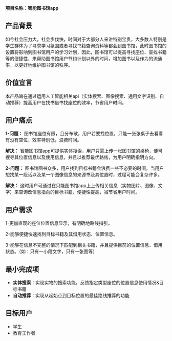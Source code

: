  **项目名称：智能图书馆app**
## 产品背景
如今社会压力大，社会步伐快，时间对于大部分人来讲特别宝贵，大多数人特别是学生群体为了寻求学习氛围或者寻找书籍查询资料等都会到图书馆，此时图书馆的设置将影响到图书馆用户的学习计划，因此，图书馆可以提高寻找座位、查找书籍等的便捷性，来帮助图书馆用户节约计划以外的时间，增加图书以及作为的流通率，以更好地维护图书馆的秩序。

## 

## 价值宣言

本产品旨在通过运用人工智能相关api（实体搜索、图像搜索、通用文字识别、自动推荐）提高用户在找书借书找座位的效率，节省用户时间。

## 用户痛点
**1-问题：** 图书馆座位有限，且分布散，用户若要找位置，只能一张张桌子去看看有没有空位，效率特别低，浪费时间。

  **解决：** 智能图书馆app可提供实体搜索，用户只需上传一张图书馆的桌椅，便可搜寻其位置信息以及使用信息，并且以推荐最优路线，为用户明确指明方向。

**2-问题：** 图书馆图书众多，用户找到目标书籍会浪费一些不必要的时间。当用户想找某一段话以及某一个图像信息的来源书及其位置时，过程可能会复杂许多。

  **解决：** 这时用户可通过在只能图书馆app上上传相关信息（实物图片、图像、文字）来查询改信息指向的目标书籍，便捷性提高，减节省用户时间。


## 用户需求
1-更加直观的座位位置信息显示，有明确地路线指引。

2-能够便捷快速找到目标书籍及其借用状态、位置信息。

3-能够在信息不完整的情况下匹配到相关书籍，并且提供目前的位置信息、借用状态。（如：只有一小段文字，只有一张图等）


## 最小完成项
* **实体搜索**：实现实物的搜索功能，反馈指定类型座位的位置信息使用情况&目标书籍
* **自动推荐**：实现从起始点到目标位置的最佳路线推荐的功能



## 目标用户
* 学生
* 教育工作者





